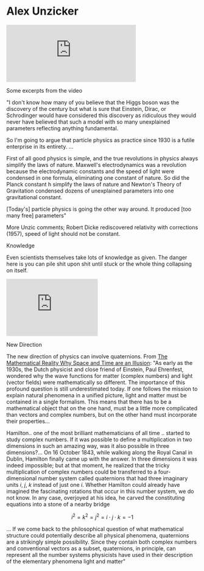 # Alex Unzicker

<iframe width="340"  src="https://www.youtube.com/embed/0NOaYu-AxsI" frameborder="0" allow="accelerometer; autoplay; clipboard-write; encrypted-media; gyroscope; picture-in-picture" allowfullscreen></iframe>

Some excerpts from the video

"I don't know how many of you believe that the Higgs boson was the
discovery of the century but what is sure that Einstein, Dirac, or
Schrodinger would have considered this discovery as ridiculous they
would never have believed that such a model with so many unexplained
parameters reflecting anything fundamental.

So I'm going to argue that particle physics as practice since 1930 is
a futile enterprise in its entirety. ...

First of all good physics is simple, and the true revolutions in
physics always simplify the laws of nature. Maxwell's electrodynamics
was a revolution because the electrodynamic constants and the speed of
light were condensed in one formula, eliminating one constant of
nature.  So did the Planck constant h simplify the laws of nature and
Newton's Theory of Gravitation condensed dozens of unexplained
parameters into one gravitational constant.

[Today's] particle physics is going the other way around. It produced
[too many free] parameters"

More Unzic comments; Robert Dicke rediscovered relativity with
corrections (1957), speed of light should not be constant.

Knowledge

Even scientists themselves take lots of knowledge as given. The danger
here is you can pile shit upon shit until stuck or the whole thing
collapsing on itself.

<iframe width="240"  src="https://www.youtube.com/embed/eREDoqCD4Ps?start=5211&end=5379" frameborder="0" allow="accelerometer; autoplay; clipboard-write; encrypted-media; gyroscope; picture-in-picture" allowfullscreen></iframe>

<a name='quaternions'></a>

New Direction

The new direction of physics can involve quaternions. From [The Mathematical Reality Why Space and Time are an Illusion](https://www.amazon.com/Mathematical-Reality-Space-Time-Illusion/dp/B0849ZXQB1):
"As early as the 1930s, the Dutch physicist and close friend of
Einstein, Paul Ehrenfest, wondered why the wave functions for matter
(complex numbers) and light (vector fields) were mathematically so
different. The importance of this profound question is still
underestimated today. If one follows the mission to explain natural
phenomena in a unified picture, light and matter must be contained in
a single formalism. This means that there has to be a mathematical
object that on the one hand, must be a little more complicated than
vectors and complex numbers, but on the other hand must incorporate
their properties...

Hamilton..  one of the most brilliant mathematicians of all time
.. started to study complex numbers. If it was possible to define a
multiplication in two dimensions in such an amazing way, was it also
possible in three dimensions?... On 16 October 1843, while walking
along the Royal Canal in Dublin, Hamilton finally came up with the
answer. In three dimensions it was indeed impossible; but at that
moment, he realized that the tricky multiplication of complex numbers
could be transferred to a four-dimensional number system called
quaternions that had three imaginary units $i$, $j$, $k$ instead of
just one $i$. Whether Hamilton could already have imagined the
fascinating rotations that occur in this number system, we do not
know. In any case, overjoyed at his idea, he carved the constituting
equations into a stone of a nearby bridge

$$
i^2 = k^2 = j^2 = i \cdot j \cdot k = -1
$$

... If we come back to the philosophical question of what mathematical
structure could potentially describe all physical phenomena,
quaternions are a strikingly simple possibility. Since they contain
both complex numbers and conventional vectors as a subset,
quaternions, in principle, can represent all the number systems
physicists have used in their description of the elementary phenomena
light and matter"


